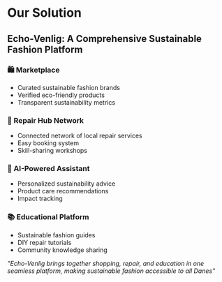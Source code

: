 # Our Solution

## Echo-Venlig: A Comprehensive Sustainable Fashion Platform

### 🛍️ Marketplace
- Curated sustainable fashion brands
- Verified eco-friendly products
- Transparent sustainability metrics

### 🔧 Repair Hub Network
- Connected network of local repair services
- Easy booking system
- Skill-sharing workshops

### 🤖 AI-Powered Assistant
- Personalized sustainability advice
- Product care recommendations
- Impact tracking

### 📚 Educational Platform
- Sustainable fashion guides
- DIY repair tutorials
- Community knowledge sharing

*"Echo-Venlig brings together shopping, repair, and education in one seamless platform, making sustainable fashion accessible to all Danes"*
